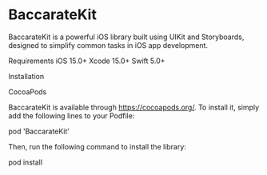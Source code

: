 # BaccarateKit
BaccarateKit is a powerful iOS library built using UIKit and Storyboards, designed to simplify common tasks in iOS app development. 

Requirements
iOS 15.0+
Xcode 15.0+
Swift 5.0+

Installation

CocoaPods

BaccarateKit is available through https://cocoapods.org/. To install it, simply add the following lines to your Podfile:

pod 'BaccarateKit'


Then, run the following command to install the library:

pod install
